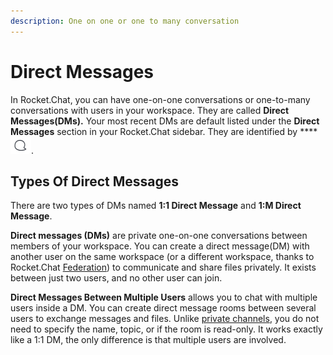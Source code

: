 ```yaml
---
description: One on one or one to many conversation
---
```


# Direct Messages

In Rocket.Chat, you can have one-on-one conversations or one-to-many conversations with users in your workspace. They are called **Direct Messages(DMs).** Your most recent DMs are default listed under the **Direct Messages** section in your Rocket.Chat sidebar. They are identified by \*\*\*\* ![](<../../../../.gitbook/assets/direct-message icon.png>).

## Types Of Direct Messages

There are two types of DMs named **1:1 Direct Message** and **1:M Direct Message**.

**Direct messages (DMs)** are private one-on-one conversations between members of your workspace. You can create a direct message(DM) with another user on the same workspace (or a different workspace, thanks to Rocket.Chat [Federation](../../../workspace-administration/settings/federation/)) to communicate and share files privately. It exists between just two users, and no other user can join.

**Direct Messages Between Multiple Users** allows you to chat with multiple users inside a DM. You can create direct message rooms between several users to exchange messages and files. Unlike [private channels](../channels/#private-channels), you do not need to specify the name, topic, or if the room is read-only. It works exactly like a 1:1 DM, the only difference is that multiple users are involved.
